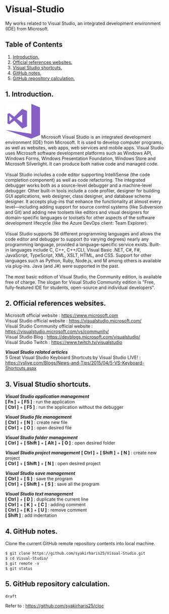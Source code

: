 # Visual-Studio
My works related to Visual Studio, an integrated development environment (IDE) from Microsoft.

## Table of Contents
1. [Introduction.](#introduction)
2. [Official references websites.](#references)
3. [Visual Studio shortcuts.](#shortcuts)
4. [GitHub notes.](#github)
5. [GitHub repository calculation.](#calculation)

<a name="introduction"></a>
## 1. Introduction.
<img src="visual studio.png" height="110">
Microsoft Visual Studio is an integrated development environment (IDE) from Microsoft. It is used to develop computer programs, as well as websites, web apps, web services and mobile apps. Visual Studio uses Microsoft software development platforms such as Windows API, Windows Forms, Windows Presentation Foundation, Windows Store and Microsoft Silverlight. It can produce both native code and managed code.
<br /><br />
Visual Studio includes a code editor supporting IntelliSense (the code completion component) as well as code refactoring. The integrated debugger works both as a source-level debugger and a machine-level debugger. Other built-in tools include a code profiler, designer for building GUI applications, web designer, class designer, and database schema designer. It accepts plug-ins that enhance the functionality at almost every level—including adding support for source control systems (like Subversion and Git) and adding new toolsets like editors and visual designers for domain-specific languages or toolsets for other aspects of the software development lifecycle (like the Azure DevOps client: Team Explorer).
<br /><br />
Visual Studio supports 36 different programming languages and allows the code editor and debugger to support (to varying degrees) nearly any programming language, provided a language-specific service exists. Built-in languages include C, C++, C++/CLI, Visual Basic .NET, C#, F#, JavaScript, TypeScript, XML, XSLT, HTML, and CSS. Support for other languages such as Python, Ruby, Node.js, and M among others is available via plug-ins. Java (and J#) were supported in the past.
<br /><br />
The most basic edition of Visual Studio, the Community edition, is available free of charge. The slogan for Visual Studio Community edition is "Free, fully-featured IDE for students, open-source and individual developers".

<a name="references"></a>
## 2. Official references websites.
Microsoft official website : https://www.microsoft.com <br />
Visual Studio official website : https://visualstudio.microsoft.com/ <br />
Visual Studio Community official website : https://visualstudio.microsoft.com/vs/community/ <br />
Visual Studio Blog : https://devblogs.microsoft.com/visualstudio/ <br />
Visual Studio Twitch : https://www.twitch.tv/visualstudio <br />

**_Visual Studio related articles_** <br />
5 Great Visual Studio Keyboard Shortcuts by Visual Studio LIVE! : https://vslive.com/Blogs/News-and-Tips/2015/04/5-VS-Keyboard-Shortcuts.aspx <br />

<a name="shortcuts"></a>
## 3. Visual Studio shortcuts.

**_Visual Studio application management_** <br />
**[ Fn ]** + **[ F5 ]** : run the application <br />
**[ Ctrl ]** + **[ F5 ]** : run the application without the debugger <br />

**_Visual Studio file management_** <br />
**[ Ctrl ]** + **[ N ]** : create new file <br />
**[ Ctrl ]** + **[ O ]** : open desired file <br />

**_Visual Studio folder management_** <br />
**[ Ctrl ]** + **[ Shift ]** + **[ Alt ]** + **[ O ]** : open desired folder <br />

**_Visual Studio project management_**
**[ Ctrl ]** + **[ Shift ]** + **[ N ]** : create new project <br />
**[ Ctrl ]** + **[ Shift ]** + **[ N ]** : open desired project <br />
 
**_Visual Studio save management_** <br />
**[ Ctrl ]** + **[ S ]** : save the program <br />
**[ Ctrl ]** + **[ Shift ]** + **[ S ]** : save all the program <br />

**_Visual Studio text management_** <br />
**[ Ctrl ]** + **[ D ]** : duplicate the current line <br />
**[ Ctrl ]** + **[ K ]** + **[ C ]** : adding comment <br />
**[ Ctrl ]** + **[ K ]** + **[ U ]** : remove comment <br />
**[ Shift ]** : add indentation
 
<a name="github"></a>
## 4. GitHub notes.
Clone the current GitHub remote repository contents into local machine.
```
$ git clone https://github.com/syakirharis25/Visual-Studio.git
$ cd Visual-Studio/
$ git remote -v
$ git status
```

<a name="calculation"></a>
## 5. GitHub repository calculation.
```
draft
```
Refer to : https://github.com/syakirharis25/cloc
